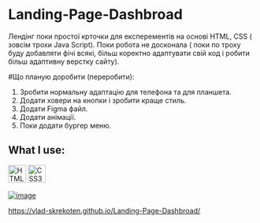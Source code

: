 # Landing-Page-Dashbroad

Лендінг поки простої крточки для експерементів на основі HTML, CSS ( зовсім трохи Java Script). 
Поки робота не досконала ( поки по троху буду добавляти фічі всякі, більш коректно адаптувати свій код і робити більш адаптивну верстку сайту).

#Що планую доробити (переробити):

1. Зробити нормальну адаптацію для телефона та для планшета.
2. Додати ховери на кнопки і зробити краще стиль.
3. Додати Figma файл.
4. Додати анімації.
5. Поки додати бургер меню.

## What I use:

<p align="left">
<a href="https://developer.mozilla.org/en-US/docs/Glossary/HTML5" target="_blank" rel="noreferrer"><img src="https://raw.githubusercontent.com/danielcranney/readme-generator/main/public/icons/skills/html5-colored.svg" width="36" height="36" alt="HTML5" /></a>
<a href="https://www.w3.org/TR/CSS/#css" target="_blank" rel="noreferrer"><img src="https://raw.githubusercontent.com/danielcranney/readme-generator/main/public/icons/skills/css3-colored.svg" width="36" height="36" alt="CSS3" /></a>

<a href="https://vlad-skrekoten.github.io/Landing-Page-Dashbroad/">![image](https://user-images.githubusercontent.com/88341932/234826108-2db83ac8-9e7c-45ea-b946-5581666e9ecf.png)</a>

  https://vlad-skrekoten.github.io/Landing-Page-Dashbroad/


